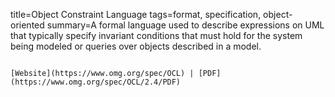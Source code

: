 title=Object Constraint Language
tags=format, specification, object-oriented
summary=A formal language used to describe expressions on UML that typically specify invariant conditions that must hold for the system being modeled or queries over objects described in a model.
~~~~~~

[Website](https://www.omg.org/spec/OCL) | [PDF](https://www.omg.org/spec/OCL/2.4/PDF)

